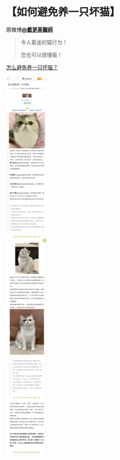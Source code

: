 # 【如何避免养一只坏猫】
原微博[**@戴更基醫師**](https://m.weibo.cn/detail/4338590630200212)
> 令人着迷的猫行为！
> 
> 您也可以很懂猫！

[怎么避免养一只坏猫？](https://mp.weixin.qq.com/s?__biz=MzAxNDUwODY2Nw==&mid=2247484409&idx=1&sn=35968a9134498c0344ac842386141067)

![](怎么避免养一只坏猫？.jpg)